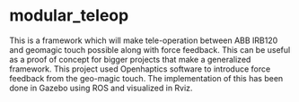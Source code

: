# modular_teleop
This is a framework which will make tele-operation between ABB IRB120 and geomagic touch possible along with force feedback. This can be useful as a proof of concept for bigger projects that make a generalized framework. This project used Openhaptics software to introduce force feedback from the geo-magic touch. The implementation of this has been done in Gazebo using ROS and visualized in Rviz.
